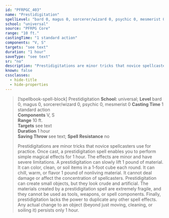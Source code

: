 ```yaml
---
id: "PFRPGC_403"
name: "Prestidigitation"
spellLevel: "bard 0, magus 0, sorcerer/wizard 0, psychic 0, mesmerist 0"
school: "universal"
source: "PFRPG Core"
range: "10 ft."
castingTime: "1 standard action"
components: "V, S"
targets: "see text"
duration: "1 hour"
saveType: "see text"
sr: "no"
description: "Prestidigitations are minor tricks that novice spellcasters use for practice. Once cast, a prestidigitation spell enables you to perform simple magical effects for 1 hour. The effects are minor and have severe limitations. A prestidigitation can slowly lift 1 pound of material. It can color, clean, or soil items in a 1-foot cube each round. It can chill, warm, or flavor 1 pound of nonliving material. It cannot deal damage or affect the concentration of spellcasters. Prestidigitation can create small objects, but they look crude and artificial. The materials created by a prestidigitation spell are extremely fragile, and they cannot be used as tools, weapons, or spell components. Finally, prestidigitation lacks the power to duplicate any other spell effects. Any actual change to an object (beyond just moving, cleaning, or soiling it) persists only 1 hour."
known: false
cssclasses:
  - hide-title
  - hide-properties
---
```


> [!spellbook-spell-block] Prestidigitation
> **School:** universal; **Level** bard 0, magus 0, sorcerer/wizard 0, psychic 0, mesmerist 0
> **Casting Time** 1 standard action  
> **Components** V, S  
> **Range** 10 ft.  
> **Targets** see text  
> **Duration** 1 hour  
> **Saving Throw** see text; **Spell Resistance** no
> 
> Prestidigitations are minor tricks that novice spellcasters use for practice. Once cast, a prestidigitation spell enables you to perform simple magical effects for 1 hour. The effects are minor and have severe limitations. A prestidigitation can slowly lift 1 pound of material. It can color, clean, or soil items in a 1-foot cube each round. It can chill, warm, or flavor 1 pound of nonliving material. It cannot deal damage or affect the concentration of spellcasters. Prestidigitation can create small objects, but they look crude and artificial. The materials created by a prestidigitation spell are extremely fragile, and they cannot be used as tools, weapons, or spell components. Finally, prestidigitation lacks the power to duplicate any other spell effects. Any actual change to an object (beyond just moving, cleaning, or soiling it) persists only 1 hour.